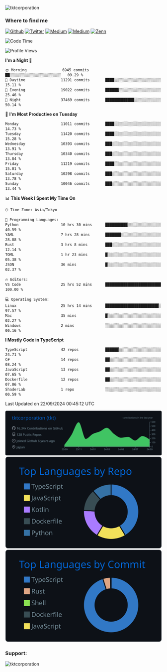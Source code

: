<p align="left"> <img src="https://komarev.com/ghpvc/?username=tktcorporation&label=Profile%20views&color=0e75b6&style=flat" alt="tktcorporation" /> </p>

<h3>Where to find me</h3>
<p>
<a href="https://github.com/tktcorporation" target="_blank"><img alt="Github" src="https://img.shields.io/badge/GitHub-%2312100E.svg?&style=for-the-badge&logo=Github&logoColor=white" /></a>
<a href="https://twitter.com/tktcorporation" target="_blank"><img alt="Twitter" src="https://img.shields.io/badge/twitter-%231DA1F2.svg?&style=for-the-badge&logo=twitter&logoColor=white" /></a>
<a href="https://www.linkedin.com/in/tktcorporation" target="_blank"><img alt="Medium" src="https://img.shields.io/badge/linkdin-0a66c2.svg?&style=for-the-badge&logo=linkedin&logoColor=white" /></a>
<a href="https://qiita.com/tktcorporation" target="_blank"><img alt="Medium" src="https://img.shields.io/badge/qiita-55C500.svg?&style=for-the-badge&logo=qiita&logoColor=white" /></a>
<a href="https://zenn.dev/tktcorporation" target="_blank"><img alt="Zenn" src="https://img.shields.io/badge/Zenn-3EA8FF.svg?&style=for-the-badge&logo=Zenn&logoColor=white" /></a>
</p>
  
<!--START_SECTION:waka-->
![Code Time](http://img.shields.io/badge/Code%20Time-1%2C765%20hrs%2029%20mins-blue)

![Profile Views](http://img.shields.io/badge/Profile%20Views-0-blue)

**I'm a Night 🦉** 

```text
🌞 Morning                6945 commits        ██░░░░░░░░░░░░░░░░░░░░░░░   09.29 % 
🌆 Daytime                11291 commits       ████░░░░░░░░░░░░░░░░░░░░░   15.11 % 
🌃 Evening                19022 commits       ██████░░░░░░░░░░░░░░░░░░░   25.46 % 
🌙 Night                  37469 commits       █████████████░░░░░░░░░░░░   50.14 % 
```
📅 **I'm Most Productive on Tuesday** 

```text
Monday                   11011 commits       ████░░░░░░░░░░░░░░░░░░░░░   14.73 % 
Tuesday                  11420 commits       ████░░░░░░░░░░░░░░░░░░░░░   15.28 % 
Wednesday                10393 commits       ███░░░░░░░░░░░░░░░░░░░░░░   13.91 % 
Thursday                 10340 commits       ███░░░░░░░░░░░░░░░░░░░░░░   13.84 % 
Friday                   11219 commits       ████░░░░░░░░░░░░░░░░░░░░░   15.01 % 
Saturday                 10298 commits       ███░░░░░░░░░░░░░░░░░░░░░░   13.78 % 
Sunday                   10046 commits       ███░░░░░░░░░░░░░░░░░░░░░░   13.44 % 
```


📊 **This Week I Spent My Time On** 

```text
🕑︎ Time Zone: Asia/Tokyo

💬 Programming Languages: 
Python                   10 hrs 30 mins      ██████████░░░░░░░░░░░░░░░   40.59 % 
YAML                     7 hrs 28 mins       ███████░░░░░░░░░░░░░░░░░░   28.88 % 
Rust                     3 hrs 8 mins        ███░░░░░░░░░░░░░░░░░░░░░░   12.14 % 
TOML                     1 hr 23 mins        █░░░░░░░░░░░░░░░░░░░░░░░░   05.38 % 
JSON                     36 mins             █░░░░░░░░░░░░░░░░░░░░░░░░   02.37 % 

🔥 Editors: 
VS Code                  25 hrs 52 mins      █████████████████████████   100.00 % 

💻 Operating System: 
Linux                    25 hrs 14 mins      ████████████████████████░   97.57 % 
Mac                      35 mins             █░░░░░░░░░░░░░░░░░░░░░░░░   02.27 % 
Windows                  2 mins              ░░░░░░░░░░░░░░░░░░░░░░░░░   00.16 % 
```

**I Mostly Code in TypeScript** 

```text
TypeScript               42 repos            ██████░░░░░░░░░░░░░░░░░░░   24.71 % 
C#                       14 repos            ██░░░░░░░░░░░░░░░░░░░░░░░   08.24 % 
JavaScript               13 repos            ██░░░░░░░░░░░░░░░░░░░░░░░   07.65 % 
Dockerfile               12 repos            ██░░░░░░░░░░░░░░░░░░░░░░░   07.06 % 
ShaderLab                1 repo              ░░░░░░░░░░░░░░░░░░░░░░░░░   00.59 % 
```




 Last Updated on 22/09/2024 00:45:12 UTC
<!--END_SECTION:waka-->

[![](https://raw.githubusercontent.com/tktcorporation/tktcorporation/master/profile-summary-card-output/github_dark/0-profile-details.svg)](https://github.com/vn7n24fzkq/github-profile-summary-cards)
[![](https://raw.githubusercontent.com/tktcorporation/tktcorporation/master/profile-summary-card-output/github_dark/1-repos-per-language.svg)](https://github.com/vn7n24fzkq/github-profile-summary-cards) [![](https://raw.githubusercontent.com/tktcorporation/tktcorporation/master/profile-summary-card-output/github_dark/2-most-commit-language.svg)](https://github.com/vn7n24fzkq/github-profile-summary-cards)

<h3 align="left">Support:</h3>
<p><a href="https://www.buymeacoffee.com/tktcorporation"> <img align="left" src="https://cdn.buymeacoffee.com/buttons/v2/default-yellow.png" height="50" width="210" alt="tktcorporation" /></a></p><br><br>
